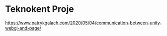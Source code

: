 # Teknokent Proje
https://www.patrykgalach.com/2020/05/04/communication-between-unity-webgl-and-page/
